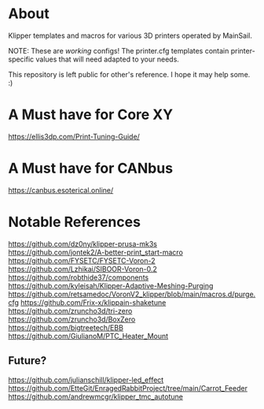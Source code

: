 # About
Klipper templates and macros for various 3D printers operated by MainSail.

NOTE: These are *working* configs! The printer.cfg templates contain printer-specific values that will need adapted to your needs.

This repository is left public for other's reference. I hope it may help some. :)

# A Must have for Core XY
https://ellis3dp.com/Print-Tuning-Guide/

# A Must have for CANbus
https://canbus.esoterical.online/

# Notable References
https://github.com/dz0ny/klipper-prusa-mk3s<br>
https://github.com/jontek2/A-better-print_start-macro<br>
https://github.com/FYSETC/FYSETC-Voron-2<br>
https://github.com/Lzhikai/SIBOOR-Voron-0.2<br>
https://github.com/robthide37/components<br>
https://github.com/kyleisah/Klipper-Adaptive-Meshing-Purging<br>
https://github.com/retsamedoc/VoronV2_klipper/blob/main/macros.d/purge.cfg
https://github.com/Frix-x/klippain-shaketune<br>
https://github.com/zruncho3d/tri-zero<br>
https://github.com/zruncho3d/BoxZero<br>
https://github.com/bigtreetech/EBB<br>
https://github.com/GiulianoM/PTC_Heater_Mount

## Future?
https://github.com/julianschill/klipper-led_effect<br>
https://github.com/EtteGit/EnragedRabbitProject/tree/main/Carrot_Feeder<br>
https://github.com/andrewmcgr/klipper_tmc_autotune<br>
